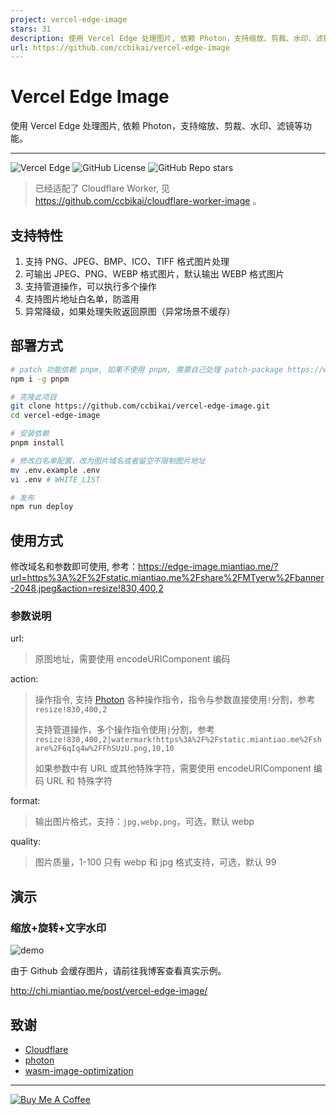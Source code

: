 ```yaml
---
project: vercel-edge-image
stars: 31
description: 使用 Vercel Edge 处理图片, 依赖 Photon，支持缩放、剪裁、水印、滤镜等功能。
url: https://github.com/ccbikai/vercel-edge-image
---
```


# Vercel Edge Image

使用 Vercel Edge 处理图片, 依赖 Photon，支持缩放、剪裁、水印、滤镜等功能。

---

![Vercel Edge](https://img.shields.io/badge/Vercel-black?style=flat&logo=Vercel&logoColor=white)
![GitHub License](https://img.shields.io/github/license/ccbikai/vercel-edge-image)
![GitHub Repo stars](https://img.shields.io/github/stars/ccbikai/vercel-edge-image)

> 已经适配了 Cloudflare Worker, 见 <https://github.com/ccbikai/cloudflare-worker-image> 。

## 支持特性

1. 支持 PNG、JPEG、BMP、ICO、TIFF 格式图片处理
2. 可输出 JPEG、PNG、WEBP 格式图片，默认输出 WEBP 格式图片
3. 支持管道操作，可以执行多个操作
4. 支持图片地址白名单，防滥用
5. 异常降级，如果处理失败返回原图（异常场景不缓存）

## 部署方式

```sh
# patch 功能依赖 pnpm, 如果不使用 pnpm, 需要自己处理 patch-package https://www.npmjs.com/package/patch-package
npm i -g pnpm

# 克隆此项目
git clone https://github.com/ccbikai/vercel-edge-image.git
cd vercel-edge-image

# 安装依赖
pnpm install

# 修改白名单配置，改为图片域名或者留空不限制图片地址
mv .env.example .env
vi .env # WHITE_LIST

# 发布
npm run deploy
```

## 使用方式

修改域名和参数即可使用, 参考：<https://edge-image.miantiao.me/?url=https%3A%2F%2Fstatic.miantiao.me%2Fshare%2FMTyerw%2Fbanner-2048.jpeg&action=resize!830,400,2>

### 参数说明

url:
> 原图地址，需要使用 encodeURIComponent 编码

action:
> 操作指令, 支持 [Photon](https://docs.rs/photon-rs/latest/photon_rs/) 各种操作指令，指令与参数直接使用`!`分割，参考 `resize!830,400,2`
>
> 支持管道操作，多个操作指令使用`|`分割，参考 `resize!830,400,2|watermark!https%3A%2F%2Fstatic.miantiao.me%2Fshare%2F6qIq4w%2FFhSUzU.png,10,10`
>
> 如果参数中有 URL 或其他特殊字符，需要使用 encodeURIComponent 编码 URL 和 特殊字符

format:
> 输出图片格式，支持：`jpg,webp,png`，可选，默认 webp

quality:
> 图片质量，1-100 只有 webp 和 jpg 格式支持，可选，默认 99

## 演示

### 缩放+旋转+文字水印

![demo](https://edge-image.miantiao.me/?url=https%3A%2F%2Fstatic.miantiao.me%2Fshare%2FMTyerw%2Fbanner-2048.jpeg&action=resize!830,400,2%7Crotate!180%7Cdraw_text!miantiao.me,10,10)

由于 Github 会缓存图片，请前往我博客查看真实示例。

<http://chi.miantiao.me/post/vercel-edge-image/>

## 致谢

- [Cloudflare](https://www.cloudflare.com)
- [photon](https://github.com/silvia-odwyer/photon)
- [wasm-image-optimization](https://github.com/node-libraries/wasm-image-optimization)

---

[![Buy Me A Coffee](https://static.miantiao.me/share/0WmsVP/CcmGr8.png)](https://www.buymeacoffee.com/ccbikai)


